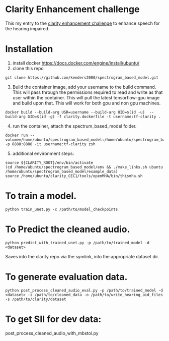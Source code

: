 # Clarity Enhancement challenge

This my entry to the [clarity enhancement challenge](https://github.com/claritychallenge/clarity_CEC1/) to enhance speech for the hearing impaired.

# Installation
1) install docker
  https://docs.docker.com/engine/install/ubuntu/
2) clone this repo
  ```bash:
  git clone https://github.com/kenders2000/spectrogram_based_model.git
  ```
3) Build the container image, add your username to the build command. This will
  pass through the permissions required to read and write as that user within
  the container. This will pull the latest tensorflow-gpu image and build upon
  that. This will work for both gpu and non gpu machines.
  ```bash:
  docker build --build-arg USR=username --build-arg UID=$(id -u)  --build-arg GID=$(id -g) -f clarity.dockerfile -t username:tf-clarity .
  ```
4) run the container, attach the spectrum_based_model folder.
  ```bash:
  docker run --volume=/home/ubuntu/spectrogram_based_model:/home/ubuntu/spectrogram_based_model -p 8888:8888 -it username:tf-clarity zsh
  ```
5) additional environment steps:
```bash:
source ${CLARITY_ROOT}/env/bin/activate
(cd /home/ubuntu/spectrogram_based_model/env && ./make_links.sh ubuntu /home/ubuntu/spectrogram_based_model/example_data)
source /home/ubuntu/clarity_CEC1/tools/openMHA/bin/thismha.sh
```

# To train a model.
`python train_unet.py -c /path/to/model_checkpoints`

# To Predict the cleaned audio.
`python predict_with_trained_unet.py -p /path/to/trained_model -d <dataset>`

Saves into the clarity repo via the symlink, into the appropriate dataset dir.

# To generate evaluation data.
`python post_process_cleaned_audio_eval.py -p /path/to/trained_model -d <dataset> -i /path/to/cleaned_data -o /path/to/write_hearing_aid_files -s /path/to/clarity/dataset`

# To get SII for dev data:
post_process_cleaned_audio_with_mbstoi.py
